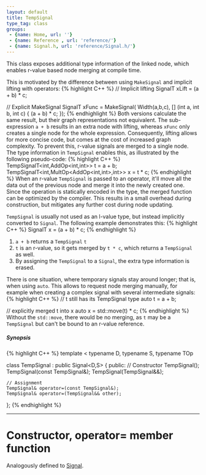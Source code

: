 ```yaml
---
layout: default
title: TempSignal
type_tag: class
groups: 
 - {name: Home, url: ''}
 - {name: Reference , url: 'reference/'}
 - {name: Signal.h, url: 'reference/Signal.h/'}
---
```

This class exposes additional type information of the linked node, which enables r-value based node merging at compile time.

This is motivated by the difference between using `MakeSignal` and implicit lifting with operators:
{% highlight C++ %}
// Implicit lifting
SignalT<int> xLift   = (a + b) * c;

// Explicit MakeSignal
SignalT<int> xFunc = MakeSignal(
    Width(a,b,c),
    [] (int a, int b, int c) {
        (a + b) * c;
    });
{% endhighlight %}
Both versions calculate the same result, but their graph representations not equivalent.
The sub-expression `a + b` results in an extra node with lifting, whereas `xFunc` only creates a single node for the whole expression.
Consequently, lifting allows for more concise code, but comes at the cost of increased graph complexity.
To prevent this, r-value signals are merged to a single node. The type information in `TempSignal` enables this, as illustrated by the following pseudo-code:
{% highlight C++ %}
TempSignalT<int,AddOp<int,int>>
    t = a + b;
TempSignalT<int,MultOp<AddOp<int,int>,int>>
    x = t * c;
{% endhighlight %}
When an r-value `TempSignal` is passed to an operator, it'll move all the data out of the previous node and merge it into the newly created one.
Since the operation is statically encoded in the type, the merged function can be optimized by the compiler.
This results in a small overhead during construction, but mitigates any further cost during node updating.

`TempSignal` is usually not used as an l-value type, but instead implicitly converted to `Signal`.
The following example demonstrates this:
{% highlight C++ %}
SignalT<int> x = (a + b) * c;
{% endhighlight %}
1.  `a + b` returns a `TempSignal` `t`
2. `t` is an r-value, so it gets merged by `t * c`, which returns a `TempSignal` as well.
3. By assigning the `TempSignal` to a `Signal`, the extra type information is erased.

There is one situation, where temporary signals stay around longer; that is, when using `auto`.
This allows to request node merging manually, for example when creating a complex signal with several intermediate signals:
{% highlight C++ %}
// t still has its TempSignal type
auto t = a + b; 

// explicitly merged t into x
auto x = std::move(t) * c;
{% endhighlight %}
Without the `std::move`, there would be no merging, as `t` may be a `TempSignal` but can't be bound to an r-value reference.

##### Synopsis
{% highlight C++ %}
template
<
    typename D,
    typename S,
    typename TOp
>
class TempSignal : public Signal<D,S>
{
public:
    // Constructor
    TempSignal();
    TempSignal(const TempSignal&);
    TempSignal(TempSignal&&);

    // Assignment
    TempSignal& operator=(const TempSignal&);
    TempSignal& operator=(TempSignal&& other);
};
{% endhighlight %}

-----

<h1>Constructor, operator= <span class="type_tag">member function</span></h1>

Analogously defined to [Signal](#signal).